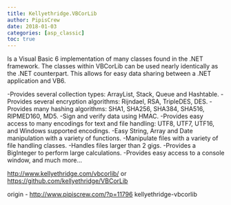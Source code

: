 ```yaml
---
title: Kellyethridge.VBCorLib
author: PipisCrew
date: 2018-01-03
categories: [asp_classic]
toc: true
---
```


Is a Visual Basic 6 implementation of many classes found in the .NET framework. The classes within VBCorLib can be used nearly identically as the .NET counterpart. This allows for easy data sharing between a .NET application and VB6.

-Provides several collection types: ArrayList, Stack, Queue and Hashtable.
-Provides several encryption algorithms: Rijndael, RSA, TripleDES, DES.
-Provides many hashing algorithms: SHA1, SHA256, SHA384, SHA516, RIPMED160, MD5.
-Sign and verify data using HMAC.
-Provides easy access to many encodings for text and file handling: UTF8, UTF7, UTF16, and Windows supported encodings.
-Easy String, Array and Date manipulation with a variety of functions.
-Manipulate files with a variety of file handling classes.
-Handles files larger than 2 gigs.
-Provides a BigInteger to perform large calculations.
-Provides easy access to a console window, and much more...

http://www.kellyethridge.com/vbcorlib/
or
https://github.com/kellyethridge/VBCorLib

origin - http://www.pipiscrew.com/?p=11796 kellyethridge-vbcorlib